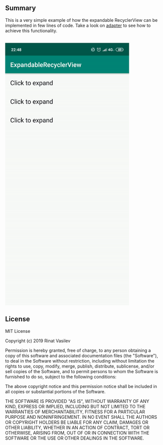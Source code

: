 ## Summary
This is a very simple example of how the expandable RecyclerView can be implemented in few lines of code. Take a look on [adapter](https://github.com/badadin/ExpandableRecyclerView/blob/master/app/src/main/java/com/rinatvasilev/expandablerecyclerview/SimpleAdapter.kt) to see how to achieve this functionality.

<br/>

<img src="animation.gif" width="400" />

</br>

## License
MIT License

Copyright (c) 2019 Rinat Vasilev

Permission is hereby granted, free of charge, to any person obtaining a copy
of this software and associated documentation files (the "Software"), to deal
in the Software without restriction, including without limitation the rights
to use, copy, modify, merge, publish, distribute, sublicense, and/or sell
copies of the Software, and to permit persons to whom the Software is
furnished to do so, subject to the following conditions:

The above copyright notice and this permission notice shall be included in all
copies or substantial portions of the Software.

THE SOFTWARE IS PROVIDED "AS IS", WITHOUT WARRANTY OF ANY KIND, EXPRESS OR
IMPLIED, INCLUDING BUT NOT LIMITED TO THE WARRANTIES OF MERCHANTABILITY,
FITNESS FOR A PARTICULAR PURPOSE AND NONINFRINGEMENT. IN NO EVENT SHALL THE
AUTHORS OR COPYRIGHT HOLDERS BE LIABLE FOR ANY CLAIM, DAMAGES OR OTHER
LIABILITY, WHETHER IN AN ACTION OF CONTRACT, TORT OR OTHERWISE, ARISING FROM,
OUT OF OR IN CONNECTION WITH THE SOFTWARE OR THE USE OR OTHER DEALINGS IN THE
SOFTWARE.
